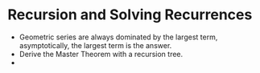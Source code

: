 #  Recursion and Solving Recurrences
- Geometric series are always dominated by the largest term, asymptotically, the largest term is the answer. 
- Derive the Master Theorem with a recursion tree. 
- 